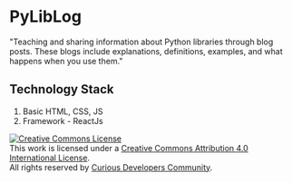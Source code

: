 # PyLibLog
"Teaching and sharing information about Python libraries through blog posts. These blogs include explanations, definitions, examples, and what happens when you use them."
</br>

## Technology Stack
1. Basic HTML, CSS, JS
2. Framework - ReactJs

<a rel="license" href="http://creativecommons.org/licenses/by/4.0/"><img alt="Creative Commons License" style="border-width:0" src="https://i.creativecommons.org/l/by/4.0/80x15.png" />
</a><br />This work is licensed under a <a rel="license" href="http://creativecommons.org/licenses/by/4.0/">Creative Commons Attribution 4.0 International License</a>.
</br>
All rights reserved by <a rel="license" href="https://curiousdevelopers.in/">Curious Developers Community</a>.

